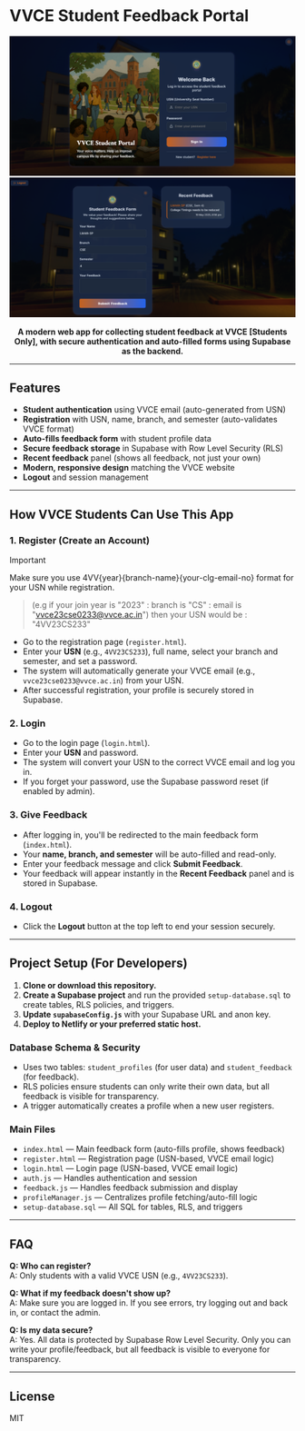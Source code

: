 # VVCE Student Feedback Portal

<img src="./demo-login.png">
<img src="./demo-layout.png">

<p align="center"><strong>A modern web app for collecting student feedback at VVCE [Students Only], with secure authentication and auto-filled forms using Supabase as the backend.</strong></p>

---

## Features
- **Student authentication** using VVCE email (auto-generated from USN)
- **Registration** with USN, name, branch, and semester (auto-validates VVCE format)
- **Auto-fills feedback form** with student profile data
- **Secure feedback storage** in Supabase with Row Level Security (RLS)
- **Recent feedback** panel (shows all feedback, not just your own)
- **Modern, responsive design** matching the VVCE website
- **Logout** and session management

---

## How VVCE Students Can Use This App

### 1. Register (Create an Account)
> [!IMPORTANT] 
> Make sure you use 4VV{year}{branch-name}{your-clg-email-no} format for your USN while registration.

> (e.g if your join year is "2023" : branch is "CS" : email is "vvce23cse0233@vvce.ac.in") then your USN would be : "4VV23CS233"
- Go to the registration page (`register.html`).
- Enter your **USN** (e.g., `4VV23CS233`), full name, select your branch and semester, and set a password.
- The system will automatically generate your VVCE email (e.g., `vvce23cse0233@vvce.ac.in`) from your USN.
- After successful registration, your profile is securely stored in Supabase.

### 2. Login
- Go to the login page (`login.html`).
- Enter your **USN** and password.
- The system will convert your USN to the correct VVCE email and log you in.
- If you forget your password, use the Supabase password reset (if enabled by admin).

### 3. Give Feedback
- After logging in, you'll be redirected to the main feedback form (`index.html`).
- Your **name, branch, and semester** will be auto-filled and read-only.
- Enter your feedback message and click **Submit Feedback**.
- Your feedback will appear instantly in the **Recent Feedback** panel and is stored in Supabase.

### 4. Logout
- Click the **Logout** button at the top left to end your session securely.

---

## Project Setup (For Developers)

1. **Clone or download this repository.**
2. **Create a Supabase project** and run the provided `setup-database.sql` to create tables, RLS policies, and triggers.
3. **Update `supabaseConfig.js`** with your Supabase URL and anon key.
4. **Deploy to Netlify or your preferred static host.**

### Database Schema & Security
- Uses two tables: `student_profiles` (for user data) and `student_feedback` (for feedback).
- RLS policies ensure students can only write their own data, but all feedback is visible for transparency.
- A trigger automatically creates a profile when a new user registers.

### Main Files
- `index.html` — Main feedback form (auto-fills profile, shows feedback)
- `register.html` — Registration page (USN-based, VVCE email logic)
- `login.html` — Login page (USN-based, VVCE email logic)
- `auth.js` — Handles authentication and session
- `feedback.js` — Handles feedback submission and display
- `profileManager.js` — Centralizes profile fetching/auto-fill logic
- `setup-database.sql` — All SQL for tables, RLS, and triggers

---

## FAQ

**Q: Who can register?**  
A: Only students with a valid VVCE USN (e.g., `4VV23CS233`).

**Q: What if my feedback doesn't show up?**  
A: Make sure you are logged in. If you see errors, try logging out and back in, or contact the admin.

**Q: Is my data secure?**  
A: Yes. All data is protected by Supabase Row Level Security. Only you can write your profile/feedback, but all feedback is visible to everyone for transparency.

---

## License
MIT
